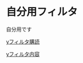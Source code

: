 # 自分用フィルタ
自分用です

[yフィルタ購読](https://subscribe.adblockplus.org/?location=https://raw.githubusercontent.com/necokan/filter/main/yahoo_auction.txt&title=ヤフオク) 

[yフィルタ内容](https://raw.githubusercontent.com/necokan/filter/main/yahoo_auction.txt)

